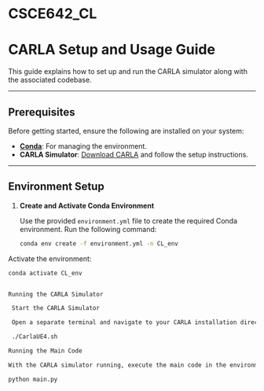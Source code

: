 # CSCE642_CL
# CARLA Setup and Usage Guide

This guide explains how to set up and run the CARLA simulator along with the associated codebase.

---

## Prerequisites

Before getting started, ensure the following are installed on your system:

- **[Conda](https://docs.conda.io/en/latest/miniconda.html)**: For managing the environment.
- **CARLA Simulator**: [Download CARLA](https://carla.org/) and follow the setup instructions.

---

## Environment Setup

1. **Create and Activate Conda Environment**

   Use the provided `environment.yml` file to create the required Conda environment. Run the following command:

   ```bash
   conda env create -f environment.yml -n CL_env

Activate the environment:
   ```bash
   conda activate CL_env
   

Running the CARLA Simulator

    Start the CARLA Simulator

    Open a separate terminal and navigate to your CARLA installation directory. Run the simulator:

    ./CarlaUE4.sh

Running the Main Code

With the CARLA simulator running, execute the main code in the environment:

python main.py
